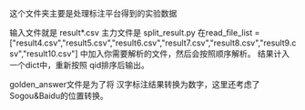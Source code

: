 这个文件夹主要是处理标注平台得到的实验数据

输入文件就是 result*.csv
主力文件是 split_result.py 
在read_file_list = ["result4.csv","result5.csv","result6.csv","result7.csv","result8.csv","result9.csv","result10.csv"]
中加入你需要解析的文件，然后会按照顺序解析。
结果计入一个dict中，重新按照 qid排序后输出。

golden_answer文件是为了将 汉字标注结果转换为数字，这里还考虑了Sogou&Baidu的位置转换。
